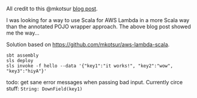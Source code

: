 All credit to this @mkotsur [blog post](https://medium.com/@mkotsur/this-is-why-you-should-consider-using-aws-lambda-scala-6b3ea841f8b0).

I was looking for a way to use Scala for AWS Lambda in a more Scala way
than the annotated POJO wrapper approach.  The above blog post showed me the way...

Solution based on https://github.com/mkotsur/aws-lambda-scala.

```console
sbt assembly
sls deploy
sls invoke -f hello --data '{"key1":"it works!", "key2":"wow", "key3":"hiyA"}'
```

todo: get sane error messages when passing bad input. Currently circe stuff:
`String: DownField(key1)`

